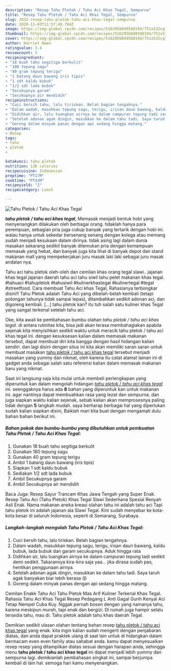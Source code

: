 ```yaml
---
description: "Resep Tahu Pletok / Tahu Aci Khas Tegal, Sempurna"
title: "Resep Tahu Pletok / Tahu Aci Khas Tegal, Sempurna"
slug: 2022-resep-tahu-pletok-tahu-aci-khas-tegal-sempurna
date: 2020-11-03T11:57:49.784Z
image: https://img-global.cpcdn.com/recipes/516295b0d9580194/751x532cq70/tahu-pletok-tahu-aci-khas-tegal-foto-resep-utama.jpg
thumbnail: https://img-global.cpcdn.com/recipes/516295b0d9580194/751x532cq70/tahu-pletok-tahu-aci-khas-tegal-foto-resep-utama.jpg
cover: https://img-global.cpcdn.com/recipes/516295b0d9580194/751x532cq70/tahu-pletok-tahu-aci-khas-tegal-foto-resep-utama.jpg
author: Harriet Owen
ratingvalue: 3.4
reviewcount: 3
recipeingredient:
- "18 buah tahu segitiga berkulit"
- "180 tepung sagu"
- "40 gram tepung terigu"
- "1 batang daun bawang iris tipis"
- "1 sdt kaldu bubuk"
- "1/2 sdt lada bubuk"
- "Secukupnya garam"
- "Secukupnya air mendidih"
recipeinstructions:
- "Cuci bersih tahu, lalu tiriskan. Belah bagian tengahnya."
- "Dalam wadah, masukkan tepung sagu, terigu, irisan daun bawang, kaldu bubuk, lada bubuk dan garam secukupnya. Aduk hingga rata"
- "Didihkan air, lalu tuangkan airnya ke dalam campuran tepung tadi sedikit demi sedikit. Takarannya kira-kira saja yaa... jika dirasa sudah pas, hentikan penggunaan airnya."
- "Setelah adonan agak dingin, masukkan ke dalam tahu tadi. Saya taruh agak banyakan biar lebih berasa 😝"
- "Goreng dalam minyak panas dengan api sedang hingga matang."
categories:
- Resep
tags:
- tahu
- pletok
- 

katakunci: tahu pletok  
nutrition: 136 calories
recipecuisine: Indonesian
preptime: "PT17M"
cooktime: "PT43M"
recipeyield: "2"
recipecategory: Lunch

---
```



![Tahu Pletok / Tahu Aci Khas Tegal](https://img-global.cpcdn.com/recipes/516295b0d9580194/751x532cq70/tahu-pletok-tahu-aci-khas-tegal-foto-resep-utama.jpg)

<b><i>tahu pletok / tahu aci khas tegal</i></b>, Memasak menjadi bentuk hobi yang menyenangkan dilakukan oleh berbagai orang. tidaklah hanya para perempuan, sebagian pria juga cukup banyak yang tertarik dengan hobi ini. walau hanya untuk sekedar bersenang senang dengan kolega atau memang sudah menjadi kesukaan dalam dirinya. tidak asing lagi dalam dunia masakan sekarang sedikit banyak ditemukan pria dengan kemampuan memasak yang hebat, dan banyak juga kita lihat di banyak depot dan stand makanan mall yang mempekerjakan juru masak laki laki sebagai juru masak andalan nya.

Tahu aci tahu pletok oleh-oleh dan cemilan khas orang tegal slawi.. jajanan khas tegal jajanan daerah tahu aci tahu siwil tahu pelet makanan khas tegal. #tahuaci #tahupletok #tahusiwil #kulinerkhastegal #kulinertegal #tegal #streetfood. Cara membuat Tahu Aci khas Tegal, Rahasianya terbongkar disini!! Tahu Pletok adalah Tahu Aci yang dibelah-belah kembali (tetapi potongan tahunya tidak sampai lepas), ditambahkan sedikit adonan aci, dan digoreng kembali. […] tahu pletok kan? itu tuh salah satu kuliner khas Tegal yang sangat terkenal setelah tahu aci.

Oke, kita awali ke pembahasan bumbu olahan <i>tahu pletok / tahu aci khas tegal</i>. di antara rutinitas kita, bisa jadi akan terasa membahagiakan apabila sejenak kita menyisihkan sedikit waktu untuk meracik tahu pletok / tahu aci khas tegal ini. dengan kesuksesan kalian dalam memasak makanan tersebut, dapat membuat diri kita bangga dengan hasil hidangan kalian sendiri. dan lagi disini dengan situs ini kita akan memiliki saran saran untuk membuat masakan <u>tahu pletok / tahu aci khas tegal</u> tersebut menjadi masakan yang yummy dan nikmat, oleh karena itu catat alamat laman ini di gadget anda sebagai salah satu referensi kalian dalam memasak makanan baru yang nikmat.


Saat ini langsung saja kita mulai untuk membeli perlengkapan yang diperuntuk kan dalam mengolah hidangan <u><i>tahu pletok / tahu aci khas tegal</i></u> ini. seenggaknya harus ada <b>8</b> bahan yang diperuntuk kan untuk makanan ini. agar nantinya dapat membuahkan rasa yang lezat dan sempurna. dan juga siapkan waktu kalian sejenak, sebab kalian akan memprosesnya paling tidak dengan <b>5</b> langkah mudah. saya berharap berbagai hal yang diperlukan sudah kalian siapkan disini, Baiklah mari kita buat dengan mengamati dulu bahan bahan berikut ini.

<!--inarticleads1-->

##### Bahan pokok dan bumbu-bumbu yang dibutuhkan untuk pembuatan Tahu Pletok / Tahu Aci Khas Tegal:

1. Gunakan 18 buah tahu segitiga berkulit
1. Gunakan 180 tepung sagu
1. Gunakan 40 gram tepung terigu
1. Ambil 1 batang daun bawang (iris tipis)
1. Siapkan 1 sdt kaldu bubuk
1. Sediakan 1/2 sdt lada bubuk
1. Ambil Secukupnya garam
1. Ambil Secukupnya air mendidih


Baca Juga: Resep Sayur Trancam Khas Jawa Tengah yang Super Enak. Resep Tahu Aci (Tahu Pletok) Khas Tegal Slawi Sederhana Spesial Renyah Asli Enak. Nama makanan aneka kreasi olahan tahu ini adalah tahu aci Tapi tahu pletok ini adalah jajanan ala Slawi Tegal. Kini sudah menyebar ke kota-kota besar di seluruh Indonesia, seperti di Semarang, Surabaya. 

<!--inarticleads2-->

##### Langkah-langkah mengolah Tahu Pletok / Tahu Aci Khas Tegal:

1. Cuci bersih tahu, lalu tiriskan. Belah bagian tengahnya.
1. Dalam wadah, masukkan tepung sagu, terigu, irisan daun bawang, kaldu bubuk, lada bubuk dan garam secukupnya. Aduk hingga rata
1. Didihkan air, lalu tuangkan airnya ke dalam campuran tepung tadi sedikit demi sedikit. Takarannya kira-kira saja yaa... jika dirasa sudah pas, hentikan penggunaan airnya.
1. Setelah adonan agak dingin, masukkan ke dalam tahu tadi. Saya taruh agak banyakan biar lebih berasa 😝
1. Goreng dalam minyak panas dengan api sedang hingga matang.


Cemilan Enakk Tahu Aci Tahu Pletok Mas Arif Kuliner Terkenal Khas Tegal. Rahasia Tahu Aci Khas Tegal Resep Pedagang L Anti Gagal Gurih Kenyal Aci Tetap Nempel Cuba Kuy. Nggak pernah bosen dengan yang namanya tahu, karena meskipun murah, tapi enak dan bergizi. Di rumah juga hampir selalu tersedia tahu, mau di. Tahu pletok adalah tahu khas daerah Tegal. 

Demikian sedikit ulasan olahan tentang bahan resep <u>tahu pletok / tahu aci khas tegal</u> yang enak. kita ingin kalian sudah mengerti dengan penjabaran diatas, dan anda dapat praktek ulang di saat lain untuk di hidangkan dalam bermacam even even family atau sahabat anda. kamu dapat menyesuaikan resep resep yang ditampilkan diatas sesuai dengan harapan anda, sehingga menu <b>tahu pletok / tahu aci khas tegal</b> ini dapat menjadi lebih yummy dan sempurna lagi. demikianlah pembahasan singkat ini, sampai berjumpa kembali di lain hal. semoga hari kamu menyenangkan.
